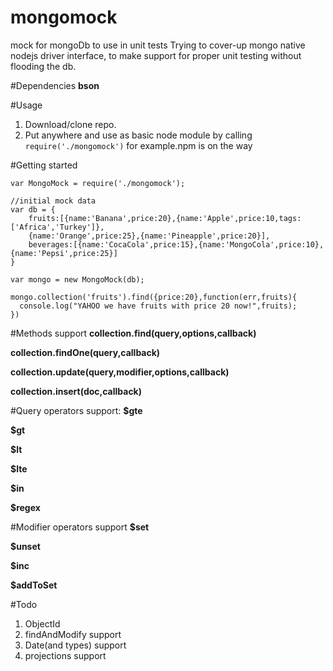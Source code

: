 mongomock
=========

mock for mongoDb to use in unit tests
Trying to cover-up mongo native nodejs driver interface, to make support for proper unit testing without flooding the db.

#Dependencies
**bson**

#Usage

1. Download/clone repo.
2. Put anywhere and use as basic node module by calling 
    ```require('./mongomock')``` for example.npm is on the way

#Getting started

```
var MongoMock = require('./mongomock');

//initial mock data
var db = {
	fruits:[{name:'Banana',price:20},{name:'Apple',price:10,tags:['Africa','Turkey']},
	{name:'Orange',price:25},{name:'Pineapple',price:20}],
	beverages:[{name:'CocaCola',price:15},{name:'MongoCola',price:10},{name:'Pepsi',price:25}]
}

var mongo = new MongoMock(db);

mongo.collection('fruits').find({price:20},function(err,fruits){
  console.log("YAHOO we have fruits with price 20 now!",fruits);
})
```

#Methods support
  **collection.find(query,options,callback)**
  
  **collection.findOne(query,callback)**
  
  **collection.update(query,modifier,options,callback)**
  
  **collection.insert(doc,callback)**

#Query operators support:
  **$gte**
  
  **$gt**
  
  **$lt**
  
  **$lte**
  
  **$in**
  
  **$regex**
  
#Modifier operators support
  **$set**
  
  **$unset**
  
  **$inc**
  
  **$addToSet**

#Todo
1. ObjectId
2. findAndModify support
3. Date(and types) support
4. projections support
 
